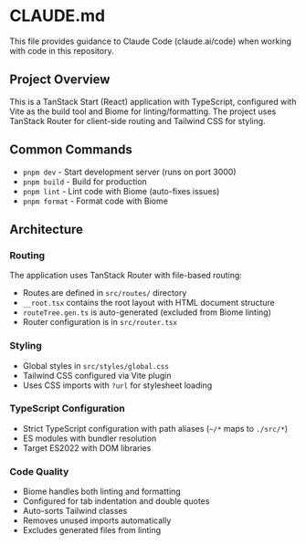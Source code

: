# CLAUDE.md

This file provides guidance to Claude Code (claude.ai/code) when working with code in this repository.

## Project Overview

This is a TanStack Start (React) application with TypeScript, configured with Vite as the build tool and Biome for linting/formatting. The project uses TanStack Router for client-side routing and Tailwind CSS for styling.

## Common Commands

- `pnpm dev` - Start development server (runs on port 3000)
- `pnpm build` - Build for production
- `pnpm lint` - Lint code with Biome (auto-fixes issues)
- `pnpm format` - Format code with Biome

## Architecture

### Routing
The application uses TanStack Router with file-based routing:
- Routes are defined in `src/routes/` directory
- `__root.tsx` contains the root layout with HTML document structure
- `routeTree.gen.ts` is auto-generated (excluded from Biome linting)
- Router configuration is in `src/router.tsx`

### Styling
- Global styles in `src/styles/global.css`
- Tailwind CSS configured via Vite plugin
- Uses CSS imports with `?url` for stylesheet loading

### TypeScript Configuration
- Strict TypeScript configuration with path aliases (`~/*` maps to `./src/*`)
- ES modules with bundler resolution
- Target ES2022 with DOM libraries

### Code Quality
- Biome handles both linting and formatting
- Configured for tab indentation and double quotes
- Auto-sorts Tailwind classes
- Removes unused imports automatically
- Excludes generated files from linting
